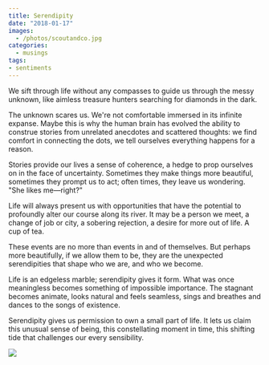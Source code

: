 ```yaml
---
title: Serendipity
date: "2018-01-17"
images:
  - /photos/scoutandco.jpg
categories:
  - musings
tags:
- sentiments
---
```


We sift through life without any compasses to guide us through the messy unknown, like aimless treasure hunters searching for diamonds in the dark.

The unknown scares us. We're not comfortable immersed in its infinite expanse. Maybe this is why the human brain has evolved the ability to construe stories from unrelated anecdotes and scattered thoughts: we find comfort in connecting the dots, we tell ourselves everything happens for a reason. 

Stories provide our lives a sense of coherence, a hedge to prop ourselves on in the face of uncertainty. Sometimes they make things more beautiful, sometimes they prompt us to act; often times, they leave us wondering. "She likes me––right?"

Life will always present us with opportunities that have the potential to profoundly alter our course along its river. It may be a person we meet, a change of job or city, a sobering rejection, a desire for more out of life. A cup of tea.

These events are no more than events in and of themselves. But perhaps more beautifully, if we allow them to be, they are the unexpected serendipities that shape who we are, and who we become.

Life is an edgeless marble; serendipity gives it form. What was once meaningless becomes something of impossible importance. The stagnant becomes animate, looks natural and feels seamless, sings and breathes and dances to the songs of existence.

Serendipity gives us permission to own a small part of life. It lets us claim this unusual sense of being, this constellating moment in time, this shifting tide that challenges our every sensibility.

![](/photos/scoutandco.jpg)
